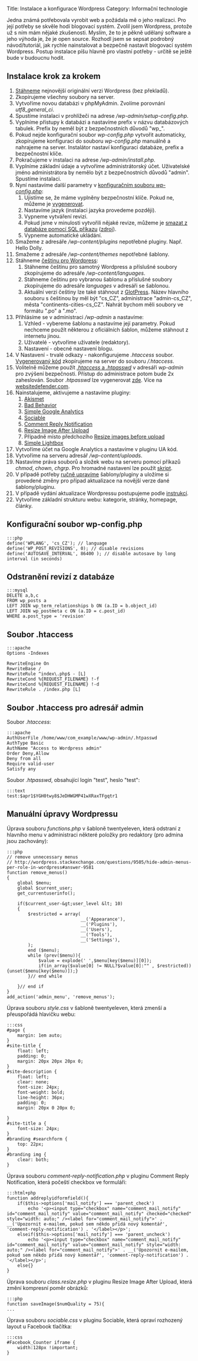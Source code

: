 Title: Instalace a konfigurace Wordpress
Category: Informační technologie

Jedna známá potřebovala vyrobit web a požádala mě o jeho realizaci. Pro
její potřeby se skvěle hodí blogovací systém. Zvolil jsem Wordpress,
protože už s ním mám nějaké zkušenosti. Myslím, že to je pěkně udělaný
software a jeho výhoda je, že je open source. Rozhodl jsem se sepsat
podrobný návod/tutoriál, jak rychle nainstalovat a bezpečně nastavit
blogovací systém Wordpress. Postup instalace píšu hlavně pro vlastní
potřeby - určitě se ještě bude v budoucnu hodit.

## Instalace krok za krokem

 1. [Stáhneme](http://wordpress.org/download/) nejnovější originální verzi Wordpress (bez překladů).
 2. Zkopírujeme všechny soubory na server.
 3. Vytvoříme novou databázi v phpMyAdmin. Zvolíme porovnání
    *utf8\_general\_ci*.
 4. Spustíme instalaci v prohlížeči na adrese */wp-admin/setup-config.php*.
 5. Vyplníme přístupy k databázi a nastavíme prefix v názvu databázových
    tabulek. Prefix by neměl být z bezpečnostních důvodů "wp\_".
 6. Pokud nejde konfigurační soubor *wp-config.php* vytvořit automaticky,
    zkopírujeme konfiguraci do souboru *wp-config.php* manuálně a nahrajeme
    na server. Instalátor nastaví konfiguraci databáze, prefix a
    bezpečnostní klíče.
 7. Pokračujeme v instalaci na adrese */wp-admin/install.php*.
 8. Vyplníme základní údaje a vytvoříme administrátorský účet. Uživatelské
    jméno administrátora by nemělo být z bezpečnostních důvodů "admin".
    Spustíme instalaci.
 9. Nyní nastavíme další parametry v [konfiguračním souboru *wp-config.php*](#konfiguracni-soubor-wp-configphp):
    1.  Ujistíme se, že máme vyplněny bezpečnostní klíče. Pokud ne, můžeme
        je [vygenerovat](https://api.wordpress.org/secret-key/1.1/salt/).
    2.  Nastavíme jazyk (instalaci jazyka provedeme později).
    3.  Vypneme vytváření revizí.
    4.  Pokud jsme v minulosti vytvořili nějaké revize, můžeme je [smazat z databáze pomocí SQL příkazu](#odstraneni-revizi-z-databaze) ([zdroj](http://blog.andreineculau.com/2008/07/delete-wordpress-26-revisions/)).
    5.  Vypneme automatické ukládání.
10. Smažeme z adresáře */wp-content/plugins* nepotřebné pluginy. Např. Hello Dolly.
11. Smažeme z adresáře */wp-content/themes* nepotřebné šablony.
12. Stáhneme [češtinu pro Wordpress](http://www.separatista.net/):
    1.  Stáhneme češtinu pro samotný Wordpress a příslušné soubory
        zkopírujeme do adresáře */wp-content/languages*.
    2.  Stáhneme češtinu pro vybranou šablonu a příslušné soubory
        zkopírujeme do adresáře *languages* v adresáři se šablonou.
    3.  Aktuální verzi češtiny lze také stáhnout z [GlotPress](http://translate.wordpress.org/projects/wp/dev). Název
        hlavního souboru s češtinou by měl být "cs\_CZ", administrace
        "admin-cs\_CZ", města "continents-cities-cs\_CZ". Nahrát bychom měli
        soubory ve formátu ".po" a ".mo".
13. Přihlásíme se v administraci */wp-admin* a nastavíme:
    1.  Vzhled - vybereme šablonu a nastavíme její parametry. Pokud nechceme
        použít některou z oficiálních šablon, můžeme stáhnout z internetu
        jinou.
    2.  Uživatelé - vytvoříme uživatele (redaktory).
    3.  Nastavení - obecné nastavení blogu.
14. V Nastavení - trvalé odkazy - nakonfigurujeme *.htaccess* soubor. [Vygenerovaný kód](#soubor-htaccess) zkopírujeme na server do souboru */.htaccess*.
15. Volitelně můžeme použít [*.htaccess* a *.htpasswd*](#soubor-htaccess-pro-adresar-admin) v adresáři
    *wp-admin* pro zvýšení bezpečnosti. Přístup do administrace potom bude
    2x zaheslován. Soubor *.htpasswd* lze vygenerovat [zde](http://www.htaccesstools.com/htpasswd-generator/). Více na
    [websitedefender.com](http://www.websitedefender.com/wordpress-security/htaccess-files-wordpress-security/).
16. Nainstalujeme, aktivujeme a nastavíme pluginy:
    1.  [Akismet](http://wordpress.org/extend/plugins/akismet/)
    2.  [Bad Behavior](http://wordpress.org/extend/plugins/bad-behavior/)
    3.  [Simple Google Analytics](http://wordpress.org/extend/plugins/simple-google-analytics/)
    4.  [Sociable](http://wordpress.org/extend/plugins/sociable/)
    5.  [Comment Reply Notification](http://wordpress.org/extend/plugins/comment-reply-notification/)
    6.  [Resize Image After Upload](http://wordpress.org/extend/plugins/resize-image-after-upload/)
    7.  Případně místo předchozího [Resize images before upload](http://wordpress.org/extend/plugins/resize-images-before-upload/)
    8.  [Simple Lightbox](http://wordpress.org/extend/plugins/simple-lightbox/)
17. Vytvoříme účet na Google Analytics a nastavíme v pluginu UA kód.
18. Vytvoříme na serveru adresář */wp-content/uploads*.
19. Nastavíme práva souborů a složek webu na serveru pomocí příkazů *chmod*,
    *chown*, *chgrp*. Pro hromadné nastavení lze použít [skript](https://github.com/petrnohejl/Unix-Scripts/blob/master/permissions.sh).
20. V případě potřeby [ručně upravíme](#manualni-upravy-wordpressu) šablony/pluginy a uložíme si
    provedené změny pro případ aktualizace na novější verze dané
    šablony/pluginu.
21. V případě vydání aktualizace Wordpressu postupujeme podle [instrukcí](http://codex.wordpress.org/Upgrading_WordPress).
22. Vytvoříme základní strukturu webu: kategorie, stránky, homepage, články.

## Konfigurační soubor wp-config.php

    :::php
    define('WPLANG', 'cs_CZ'); // language
    define('WP_POST_REVISIONS', 0); // disable revisions
    define('AUTOSAVE_INTERVAL', 86400 ); // disable autosave by long interval (in seconds)

## Odstranění revizí z databáze

    :::mysql
    DELETE a,b,c
    FROM wp_posts a
    LEFT JOIN wp_term_relationships b ON (a.ID = b.object_id)
    LEFT JOIN wp_postmeta c ON (a.ID = c.post_id)
    WHERE a.post_type = 'revision'

## Soubor .htaccess

    :::apache
    Options -Indexes
     
    RewriteEngine On
    RewriteBase /
    RewriteRule ^index\.php$ - [L]
    RewriteCond %{REQUEST_FILENAME} !-f
    RewriteCond %{REQUEST_FILENAME} !-d
    RewriteRule . /index.php [L]

## Soubor .htaccess pro adresář admin

Soubor *.htaccess*:

    :::apache
    AuthUserFile /home/www/com_example/www/wp-admin/.htpasswd
    AuthType Basic
    AuthName "Access to Wordpress admin"
    Order Deny,Allow
    Deny from all
    Require valid-user
    Satisfy any

Soubor *.htpasswd*, obsahující login "test", heslo "test":

    :::text
    test:$apr1$YGH0twy8$JeDHWGMP41wXRaxTFgqtr1

## Manuální úpravy Wordpressu

Úprava souboru *functions.php* v šabloně twentyeleven, která odstraní z
hlavního menu v administraci některé položky pro redaktory (pro admina
jsou zachovány):

    :::php
    // remove unnecessary menus
    // http://wordpress.stackexchange.com/questions/9505/hide-admin-menus-per-role-in-wordpress#answer-9581
    function remove_menus()
    {
        global $menu;
        global $current_user;
        get_currentuserinfo();
     
        if($current_user-&gt;user_level &lt; 10)
        {
            $restricted = array(
                                __('Appearance'),
                                __('Plugins'),
                                __('Users'),
                                __('Tools'),
                                __('Settings'),
            );
            end ($menu);
            while (prev($menu)){
                $value = explode(' ',$menu[key($menu)][0]);
                if(in_array($value[0] != NULL?$value[0]:"" , $restricted)){unset($menu[key($menu)]);}
            }// end while
     
        }// end if
    }
    add_action('admin_menu', 'remove_menus');

Úprava souboru *style.css* v šabloně twentyeleven, která zmenší a
přeuspořádá hlavičku webu:

    :::css
    #page {
        margin: 1em auto;
    }
    #site-title {
        float: left;
        padding: 0;
        margin: 20px 20px 20px 0;
    }
    #site-description {
        float: left;
        clear: none;
        font-size: 24px;
        font-weight: bold;
        line-height: 36px;
        padding: 0;
        margin: 20px 0 20px 0;
     
    }
    #site-title a {
        font-size: 24px;
    }
    #branding #searchform {
        top: 22px;
    }
    #branding img {
        clear: both;
    }

Úprava souboru *comment-reply-notification.php* v pluginu Comment Reply
Notification, která počeští checkbox ve formuláři:

    :::html+php
    function addreplyidformfield(){
        if($this->options['mail_notify'] === 'parent_check')
            echo '<p><input type="checkbox" name="comment_mail_notify" id="comment_mail_notify" value="comment_mail_notify" checked="checked" style="width: auto;" /><label for="comment_mail_notify">' . __('Upozornit e-mailem, pokud sem někdo přidá nový komentář', 'comment-reply-notification') . '</label></p>';
        elseif($this->options['mail_notify'] === 'parent_uncheck')
            echo '<p><input type="checkbox" name="comment_mail_notify" id="comment_mail_notify" value="comment_mail_notify" style="width: auto;" /><label for="comment_mail_notify">' . __('Upozornit e-mailem, pokud sem někdo přidá nový komentář', 'comment-reply-notification') . '</label></p>';
        else{}
    }

Úprava souboru *class.resize.php* v pluginu Resize Image After Upload,
která změní kompresní poměr obrázků:

    :::php
    function saveImage($numQuality = 75){
    ...

Úprava souboru *sociable.css* v pluginu Sociable, která opraví rozhozený
layout u Facebook tlačítka:

    :::css
    #Facebook_Counter iframe {
        width:128px !important;
    }
